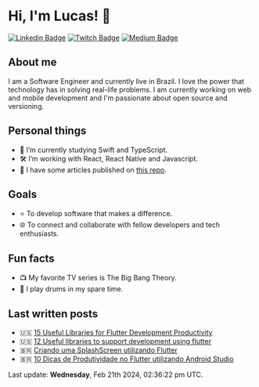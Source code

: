 # Hi, I'm Lucas! 👋

[![Linkedin Badge](https://img.shields.io/badge/-LinkedIn-blue?style=flat-square&logo=Linkedin&logoColor=white&link=https://www.linkedin.com/in/lucalves/)](https://www.linkedin.com/in/lucalves/)
[![Twitch Badge](https://img.shields.io/badge/-Twitch-8A43F2?style=flat-square&labelColor=white&logo=Twitch&link=https://twitch.tv/lucalves/)](https://twitch.tv/lucalves)
[![Medium Badge](https://img.shields.io/badge/-Medium-292929?style=flat-square&labelColor=292929&logo=Medium&link=https://lucalves.medium.com/)](https://lucalves.medium.com/)

## About me

I am a Software Engineer and currently live in Brazil. I love the power that technology has in solving real-life problems. I am currently working on web and mobile development and I'm passionate about open source and versioning.

## Personal things

- 🌱 I’m currently studying Swift and TypeScript.
- 🛠 I’m working with React, React Native and Javascript.
- 📝 I have some articles published on [this repo](https://github.com/lucalves/articles).

## Goals

- ⭐️ To develop software that makes a difference.
- 🌐 To connect and collaborate with fellow developers and tech enthusiasts.

## Fun facts

- 📺 My favorite TV series is The Big Bang Theory.
- 🥁 I play drums in my spare time.

## Last written posts

- 🇺🇸 [15 Useful Libraries for Flutter Development Productivity](https://medium.com/flutter-community/15-useful-libraries-for-flutter-development-productivity-updated-2021-15bcafe205f3)
- 🇺🇸 [12 Useful libraries to support development using flutter](https://medium.com/flutter-community/12-useful-libraries-to-support-development-using-flutter-3b8df97d898)
- 🇧🇷 [Criando uma SplashScreen utilizando Flutter](https://medium.com/flutter-comunidade-br/criando-uma-splashscreen-utilizando-flutter-926f9b25de31)
- 🇧🇷 [10 Dicas de Produtividade no Flutter utilizando Android Studio
](https://medium.com/@lucalves/10-dicas-de-produtividade-no-flutter-utilizando-android-studio-38d2bbcc9a92)

<p>Last update: <strong>Wednesday</strong>, Feb 21th 2024, 02:36:22 pm UTC.</p>
